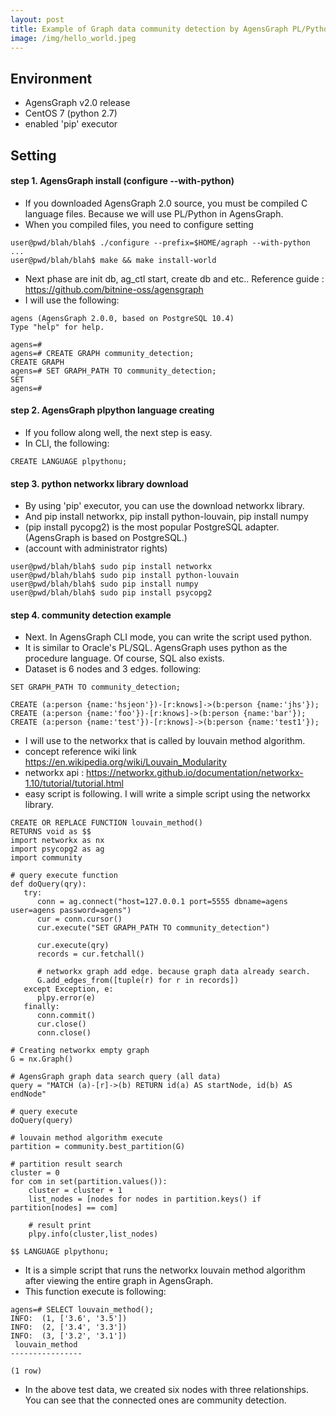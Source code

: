 ```yaml
---
layout: post
title: Example of Graph data community detection by AgensGraph PL/Python. 1 to 2
image: /img/hello_world.jpeg
---
```


## Environment
- AgensGraph v2.0 release
- CentOS 7 (python 2.7)
- enabled 'pip' executor

## Setting
#### step 1. AgensGraph install (configure --with-python)
- If you downloaded AgensGraph 2.0 source, you must be compiled C language files. Because we will use PL/Python in AgensGraph.
- When you compiled files, you need to configure setting 

````
user@pwd/blah/blah$ ./configure --prefix=$HOME/agraph --with-python
...
user@pwd/blah/blah$ make && make install-world
````
- Next phase are init db, ag_ctl start, create db and etc.. Reference guide : <https://github.com/bitnine-oss/agensgraph>
- I will use the following:
````
agens (AgensGraph 2.0.0, based on PostgreSQL 10.4)
Type "help" for help.

agens=#
agens=# CREATE GRAPH community_detection;
CREATE GRAPH
agens=# SET GRAPH_PATH TO community_detection;
SET
agens=#
````
#### step 2. AgensGraph plpython language creating
- If you follow along well, the next step is easy.
- In CLI, the following:

````
CREATE LANGUAGE plpythonu;
````

#### step 3. python networkx library download
- By using 'pip' executor, you can use the download networkx library.
- And pip install networkx, pip install python-louvain, pip install numpy
- (pip install pycopg2) is the most popular PostgreSQL adapter. (AgensGraph is based on PostgreSQL.)
- (account with administrator rights)
````
user@pwd/blah/blah$ sudo pip install networkx
user@pwd/blah/blah$ sudo pip install python-louvain
user@pwd/blah/blah$ sudo pip install numpy
user@pwd/blah/blah$ sudo pip install psycopg2
````

#### step 4. community detection example
- Next. In AgensGraph CLI mode, you can write the script used python.
- It is similar to Oracle's PL/SQL. AgensGraph uses python as the procedure language. Of course, SQL also exists.
- Dataset is 6 nodes and 3 edges. following:
````
SET GRAPH_PATH TO community_detection;

CREATE (a:person {name:'hsjeon'})-[r:knows]->(b:person {name:'jhs'});
CREATE (a:person {name:'foo'})-[r:knows]->(b:person {name:'bar'});
CREATE (a:person {name:'test'})-[r:knows]->(b:person {name:'test1'});
````
- I will use to the networkx that is called by louvain method algorithm. 
- concept reference wiki link <https://en.wikipedia.org/wiki/Louvain_Modularity>
- networkx api : <https://networkx.github.io/documentation/networkx-1.10/tutorial/tutorial.html>
- easy script is following. I will write a simple script using the networkx library.
````
CREATE OR REPLACE FUNCTION louvain_method()
RETURNS void as $$
import networkx as nx
import psycopg2 as ag
import community

# query execute function
def doQuery(qry):
   try:
      conn = ag.connect("host=127.0.0.1 port=5555 dbname=agens user=agens password=agens")
      cur = conn.cursor()
      cur.execute("SET GRAPH_PATH TO community_detection")

      cur.execute(qry)
      records = cur.fetchall()

      # networkx graph add edge. because graph data already search.
      G.add_edges_from([tuple(r) for r in records])
   except Exception, e:
      plpy.error(e)
   finally:
      conn.commit()
      cur.close()
      conn.close()

# Creating networkx empty graph 
G = nx.Graph()

# AgensGraph graph data search query (all data)
query = "MATCH (a)-[r]->(b) RETURN id(a) AS startNode, id(b) AS endNode"

# query execute
doQuery(query)

# louvain method algorithm execute
partition = community.best_partition(G)

# partition result search
cluster = 0
for com in set(partition.values()):
    cluster = cluster + 1
    list_nodes = [nodes for nodes in partition.keys() if partition[nodes] == com]
    
    # result print
    plpy.info(cluster,list_nodes)

$$ LANGUAGE plpythonu;
````
- It is a simple script that runs the networkx louvain method algorithm after viewing the entire graph in AgensGraph.
- This function execute is following:
````
agens=# SELECT louvain_method();
INFO:  (1, ['3.6', '3.5'])
INFO:  (2, ['3.4', '3.3'])
INFO:  (3, ['3.2', '3.1'])
 louvain_method
----------------

(1 row)
````
- In the above test data, we created six nodes with three relationships. You can see that the connected ones are community detection.
